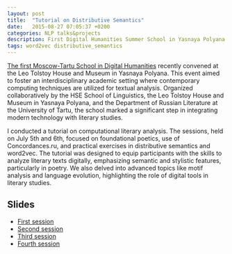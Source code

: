 ```yaml
---
layout: post
title:  "Tutorial on Distributive Semantics"
date:   2015-08-27 07:05:37 +0200
categories: NLP talks&projects
description: First Digital Humanities Summer School in Yasnaya Polyana (July 3-7, 2017)
tags: word2vec distributive_semantics
---
```

[The first Moscow-Tartu School in Digital Humanities](https://www.hse.ru/en/news/187080293.html) recently convened at the Leo Tolstoy House and Museum in Yasnaya Polyana. This event aimed to foster an interdisciplinary academic setting where contemporary computing techniques are utilized for textual analysis. Organized collaboratively by the HSE School of Linguistics, the Leo Tolstoy House and Museum in Yasnaya Polyana, and the Department of Russian Literature at the University of Tartu, the school marked a significant step in integrating modern technology with literary studies.

I conducted a tutorial on computational literary analysis. The sessions, held on July 5th and 6th, focused on foundational poetics, use of Concordances.ru, and practical exercises in distributive semantics and word2vec. The tutorial was designed to equip participants with the skills to analyze literary texts digitally, emphasizing semantic and stylistic features, particularly in poetry. We also delved into advanced topics like motif analysis and language evolution, highlighting the role of digital tools in literary studies.

## Slides
- [First session](https://docs.google.com/presentation/d/1I5VLBuaFSyQrO4sAVn-BKmAxEldG9oePguvlPB8sYqA)
- [Second session](https://docs.google.com/presentation/d/1h05tTSSlHhv9ISSH2D96nX_yfMPfYX6GXE2uJlyF-iQ)
- [Third session](https://docs.google.com/presentation/d/156Rv8eplss76tqgDjslUFtxve5YfxuFoUMVRZ71aH98)
- [Fourth session](https://docs.google.com/presentation/d/1RM3Thi5d_g5mpDRvVCnALyEMsIrDf0uPvzJLm2cIvCc)

